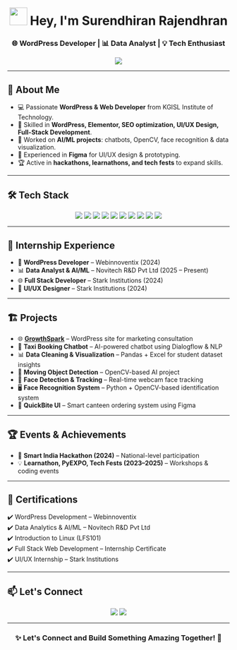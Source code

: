 <h1 align="center">
  <img src="https://media.giphy.com/media/hvRJCLFzcasrR4ia7z/giphy.gif" width="40px"/>  
  Hey, I'm Surendhiran Rajendhran
</h1>  

<h3 align="center">🌐 WordPress Developer | 📊 Data Analyst | 💡 Tech Enthusiast</h3>  

<p align="center">
  <img src="https://readme-typing-svg.herokuapp.com?size=22&duration=4000&color=00C2FF&center=true&vCenter=true&width=600&lines=Data+Science+%26+AI%2FML;WordPress+Development;Tech+Enthusiast+%7C+Problem+Solver" />
</p>  

---

## 🚀 About Me  

- 💻 Passionate **WordPress & Web Developer** from KGISL Institute of Technology.  
- 🌟 Skilled in **WordPress, Elementor, SEO optimization, UI/UX Design, Full-Stack Development**.  
- 🤖 Worked on **AI/ML projects**: chatbots, OpenCV, face recognition & data visualization.  
- 🎨 Experienced in **Figma** for UI/UX design & prototyping.  
- 🏆 Active in **hackathons, learnathons, and tech fests** to expand skills.  

---

## 🛠 Tech Stack  

<p align="center">
  <img src="https://img.shields.io/badge/Java-ED8B00?style=for-the-badge&logo=java&logoColor=white"/>
  <img src="https://img.shields.io/badge/Python-3776AB?style=for-the-badge&logo=python&logoColor=white"/>
  <img src="https://img.shields.io/badge/C-00599C?style=for-the-badge&logo=c&logoColor=white"/>
  <img src="https://img.shields.io/badge/WordPress-21759B?style=for-the-badge&logo=wordpress&logoColor=white"/>
  <img src="https://img.shields.io/badge/React-20232A?style=for-the-badge&logo=react&logoColor=61DAFB"/>
  <img src="https://img.shields.io/badge/Bootstrap-563D7C?style=for-the-badge&logo=bootstrap&logoColor=white"/>
  <img src="https://img.shields.io/badge/MySQL-005C84?style=for-the-badge&logo=mysql&logoColor=white"/>
  <img src="https://img.shields.io/badge/HTML5-E34F26?style=for-the-badge&logo=html5&logoColor=white"/>
  <img src="https://img.shields.io/badge/CSS3-1572B6?style=for-the-badge&logo=css3&logoColor=white"/>
  <img src="https://img.shields.io/badge/JavaScript-F7DF1E?style=for-the-badge&logo=javascript&logoColor=black"/>
</p>  

---

## 💼 Internship Experience  

- 🚀 **WordPress Developer** – Webinnoventix (2024)  
- 📊 **Data Analyst & AI/ML** – Novitech R&D Pvt Ltd (2025 – Present)  
- 🌐 **Full Stack Developer** – Stark Institutions (2024)  
- 🎨 **UI/UX Designer** – Stark Institutions (2024)  

---

## 🏗 Projects  

- 🌐 [**GrowthSpark**](https://growthspark.tech/) – WordPress site for marketing consultation  
- 🤖 **Taxi Booking Chatbot** – AI-powered chatbot using Dialogflow & NLP  
- 📊 **Data Cleaning & Visualization** – Pandas + Excel for student dataset insights  
- 🎥 **Moving Object Detection** – OpenCV-based AI project  
- 👤 **Face Detection & Tracking** – Real-time webcam face tracking  
- 🖥 **Face Recognition System** – Python + OpenCV-based identification system  
- 🍔 **QuickBite UI** – Smart canteen ordering system using Figma  

---

## 🏆 Events & Achievements  

- 🥇 **Smart India Hackathon (2024)** – National-level participation  
- 💡 **Learnathon, PyEXPO, Tech Fests (2023–2025)** – Workshops & coding events  

---

## 📜 Certifications  

✔️ WordPress Development – Webinnoventix  
✔️ Data Analytics & AI/ML – Novitech R&D Pvt Ltd  
✔️ Introduction to Linux (LFS101)  
✔️ Full Stack Web Development – Internship Certificate  
✔️ UI/UX Internship – Stark Institutions  

---

## 📫 Let's Connect  

<p align="center">
  <a href="mailto:surendhiran0012@gmail.com"><img src="https://img.shields.io/badge/Email-D14836?style=for-the-badge&logo=gmail&logoColor=white"/></a>
  <a href="https://www.linkedin.com/in/surendhiran-rajendhran-49a888259"><img src="https://img.shields.io/badge/LinkedIn-0077B5?style=for-the-badge&logo=linkedin&logoColor=white"/></a>
</p>  

---

<h3 align="center">✨ Let's Connect and Build Something Amazing Together! 🚀</h3>  

